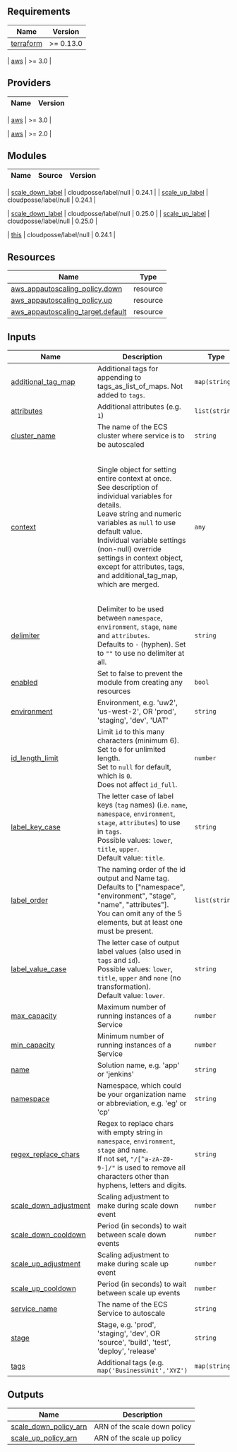 <!-- markdownlint-disable -->
## Requirements

| Name | Version |
|------|---------|
| <a name="requirement_terraform"></a> [terraform](#requirement\_terraform) | >= 0.13.0 

| <a name="requirement_aws"></a> [aws](#requirement\_aws) | >= 3.0 |


## Providers

| Name | Version |
|------|---------|

| <a name="provider_aws"></a> [aws](#provider\_aws) | >= 3.0 |

| <a name="provider_aws"></a> [aws](#provider\_aws) | >= 2.0 |


## Modules

| Name | Source | Version |
|------|--------|---------|

| <a name="module_scale_down_label"></a> [scale\_down\_label](#module\_scale\_down\_label) | cloudposse/label/null | 0.24.1 |
| <a name="module_scale_up_label"></a> [scale\_up\_label](#module\_scale\_up\_label) | cloudposse/label/null | 0.24.1 |

| <a name="module_scale_down_label"></a> [scale\_down\_label](#module\_scale\_down\_label) | cloudposse/label/null | 0.25.0 |
| <a name="module_scale_up_label"></a> [scale\_up\_label](#module\_scale\_up\_label) | cloudposse/label/null | 0.25.0 |

| <a name="module_this"></a> [this](#module\_this) | cloudposse/label/null | 0.24.1 |

## Resources

| Name | Type |
|------|------|
| [aws_appautoscaling_policy.down](https://registry.terraform.io/providers/hashicorp/aws/latest/docs/resources/appautoscaling_policy) | resource |
| [aws_appautoscaling_policy.up](https://registry.terraform.io/providers/hashicorp/aws/latest/docs/resources/appautoscaling_policy) | resource |
| [aws_appautoscaling_target.default](https://registry.terraform.io/providers/hashicorp/aws/latest/docs/resources/appautoscaling_target) | resource |

## Inputs

| Name | Description | Type | Default | Required |
|------|-------------|------|---------|:--------:|
| <a name="input_additional_tag_map"></a> [additional\_tag\_map](#input\_additional\_tag\_map) | Additional tags for appending to tags\_as\_list\_of\_maps. Not added to `tags`. | `map(string)` | `{}` | no |
| <a name="input_attributes"></a> [attributes](#input\_attributes) | Additional attributes (e.g. `1`) | `list(string)` | `[]` | no |
| <a name="input_cluster_name"></a> [cluster\_name](#input\_cluster\_name) | The name of the ECS cluster where service is to be autoscaled | `string` | n/a | yes |
| <a name="input_context"></a> [context](#input\_context) | Single object for setting entire context at once.<br>See description of individual variables for details.<br>Leave string and numeric variables as `null` to use default value.<br>Individual variable settings (non-null) override settings in context object,<br>except for attributes, tags, and additional\_tag\_map, which are merged. | `any` | <pre>{<br>  "additional_tag_map": {},<br>  "attributes": [],<br>  "delimiter": null,<br>  "enabled": true,<br>  "environment": null,<br>  "id_length_limit": null,<br>  "label_key_case": null,<br>  "label_order": [],<br>  "label_value_case": null,<br>  "name": null,<br>  "namespace": null,<br>  "regex_replace_chars": null,<br>  "stage": null,<br>  "tags": {}<br>}</pre> | no |
| <a name="input_delimiter"></a> [delimiter](#input\_delimiter) | Delimiter to be used between `namespace`, `environment`, `stage`, `name` and `attributes`.<br>Defaults to `-` (hyphen). Set to `""` to use no delimiter at all. | `string` | `null` | no |
| <a name="input_enabled"></a> [enabled](#input\_enabled) | Set to false to prevent the module from creating any resources | `bool` | `null` | no |
| <a name="input_environment"></a> [environment](#input\_environment) | Environment, e.g. 'uw2', 'us-west-2', OR 'prod', 'staging', 'dev', 'UAT' | `string` | `null` | no |
| <a name="input_id_length_limit"></a> [id\_length\_limit](#input\_id\_length\_limit) | Limit `id` to this many characters (minimum 6).<br>Set to `0` for unlimited length.<br>Set to `null` for default, which is `0`.<br>Does not affect `id_full`. | `number` | `null` | no |
| <a name="input_label_key_case"></a> [label\_key\_case](#input\_label\_key\_case) | The letter case of label keys (`tag` names) (i.e. `name`, `namespace`, `environment`, `stage`, `attributes`) to use in `tags`.<br>Possible values: `lower`, `title`, `upper`.<br>Default value: `title`. | `string` | `null` | no |
| <a name="input_label_order"></a> [label\_order](#input\_label\_order) | The naming order of the id output and Name tag.<br>Defaults to ["namespace", "environment", "stage", "name", "attributes"].<br>You can omit any of the 5 elements, but at least one must be present. | `list(string)` | `null` | no |
| <a name="input_label_value_case"></a> [label\_value\_case](#input\_label\_value\_case) | The letter case of output label values (also used in `tags` and `id`).<br>Possible values: `lower`, `title`, `upper` and `none` (no transformation).<br>Default value: `lower`. | `string` | `null` | no |
| <a name="input_max_capacity"></a> [max\_capacity](#input\_max\_capacity) | Maximum number of running instances of a Service | `number` | `2` | no |
| <a name="input_min_capacity"></a> [min\_capacity](#input\_min\_capacity) | Minimum number of running instances of a Service | `number` | `1` | no |
| <a name="input_name"></a> [name](#input\_name) | Solution name, e.g. 'app' or 'jenkins' | `string` | `null` | no |
| <a name="input_namespace"></a> [namespace](#input\_namespace) | Namespace, which could be your organization name or abbreviation, e.g. 'eg' or 'cp' | `string` | `null` | no |
| <a name="input_regex_replace_chars"></a> [regex\_replace\_chars](#input\_regex\_replace\_chars) | Regex to replace chars with empty string in `namespace`, `environment`, `stage` and `name`.<br>If not set, `"/[^a-zA-Z0-9-]/"` is used to remove all characters other than hyphens, letters and digits. | `string` | `null` | no |
| <a name="input_scale_down_adjustment"></a> [scale\_down\_adjustment](#input\_scale\_down\_adjustment) | Scaling adjustment to make during scale down event | `number` | `-1` | no |
| <a name="input_scale_down_cooldown"></a> [scale\_down\_cooldown](#input\_scale\_down\_cooldown) | Period (in seconds) to wait between scale down events | `number` | `300` | no |
| <a name="input_scale_up_adjustment"></a> [scale\_up\_adjustment](#input\_scale\_up\_adjustment) | Scaling adjustment to make during scale up event | `number` | `1` | no |
| <a name="input_scale_up_cooldown"></a> [scale\_up\_cooldown](#input\_scale\_up\_cooldown) | Period (in seconds) to wait between scale up events | `number` | `60` | no |
| <a name="input_service_name"></a> [service\_name](#input\_service\_name) | The name of the ECS Service to autoscale | `string` | n/a | yes |
| <a name="input_stage"></a> [stage](#input\_stage) | Stage, e.g. 'prod', 'staging', 'dev', OR 'source', 'build', 'test', 'deploy', 'release' | `string` | `null` | no |
| <a name="input_tags"></a> [tags](#input\_tags) | Additional tags (e.g. `map('BusinessUnit','XYZ')` | `map(string)` | `{}` | no |

## Outputs

| Name | Description |
|------|-------------|
| <a name="output_scale_down_policy_arn"></a> [scale\_down\_policy\_arn](#output\_scale\_down\_policy\_arn) | ARN of the scale down policy |
| <a name="output_scale_up_policy_arn"></a> [scale\_up\_policy\_arn](#output\_scale\_up\_policy\_arn) | ARN of the scale up policy |
<!-- markdownlint-restore -->
